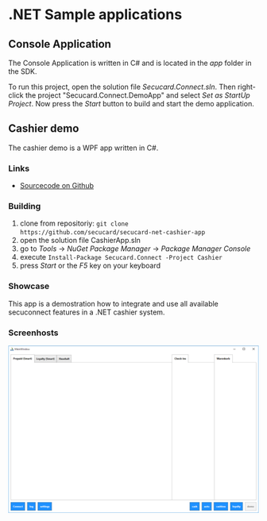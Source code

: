 # .NET Sample applications

## Console Application

The Console Application is written in C# and is located in the *app* folder in the SDK.

To run this project, open the solution file *Secucard.Connect.sln*. Then right-click the project "Secucard.Connect.DemoApp" and select *Set as StartUp Project*. Now press the *Start* button to build and start the demo application.


## Cashier demo

The cashier demo is a WPF app written in C#.

### Links

* [Sourcecode on Github](https://github.com/secucard/secucard-net-cashier-app)


### Building

1. clone from repositoriy: `git clone https://github.com/secucard/secucard-net-cashier-app`
2. open the solution file CashierApp.sln
3. go to *Tools* -> *NuGet Package Manager* -> *Package Manager Console*
4. execute `Install-Package Secucard.Connect -Project Cashier`
5. press *Start* or the *F5* key on your keyboard


### Showcase

This app is a demostration how to integrate and use all available secuconnect features in a .NET cashier system.


### Screenhosts

![Main screenshot](images/shot1.png "Main window")